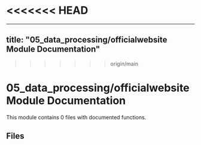 <<<<<<< HEAD
=======
---
title: "05_data_processing/officialwebsite Module Documentation"
---

>>>>>>> origin/main
# 05_data_processing/officialwebsite Module Documentation

This module contains 0 files with documented functions.

## Files
